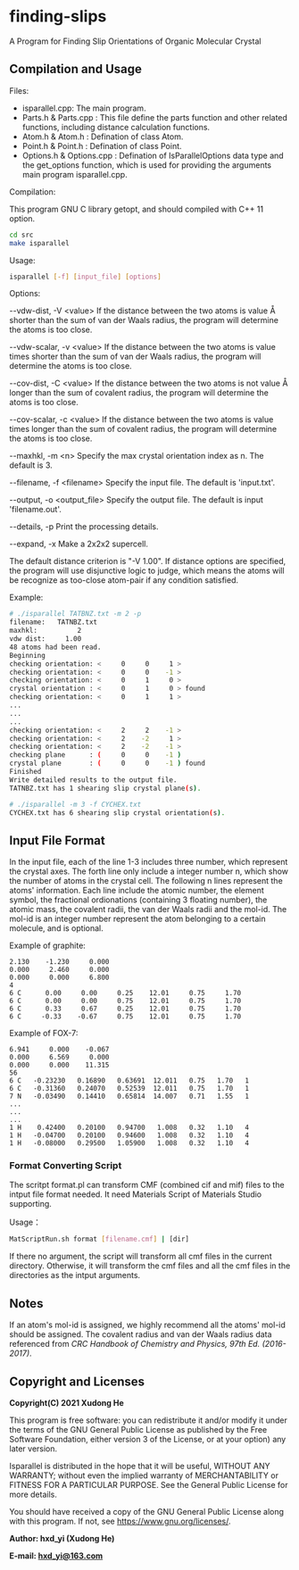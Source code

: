 # finding-slips

A Program for Finding Slip Orientations of Organic Molecular Crystal

## Compilation and Usage

Files:

- isparallel.cpp: The main program.
- Parts.h & Parts.cpp : This file define the parts function and other related functions, including distance calculation functions. 
- Atom.h & Atom.h : Defination of class Atom.
- Point.h & Point.h : Defination of class Point. 
- Options.h & Options.cpp : Defination of IsParallelOptions data type and the get_options function, which is used for providing the arguments main program isparallel.cpp.

Compilation: 

This program GNU C library getopt, and should compiled with C++ 11 option.

``` bash
cd src
make isparallel
```

Usage:
``` bash
isparallel [-f] [input_file] [options]
```

Options:

--vdw-dist, -V &lt;value&gt;
    If the distance between the two atoms is value &#8491; shorter than the sum of van der Waals radius, the program will determine the atoms is too close.

--vdw-scalar, -v &lt;value&gt;
    If the distance between the two atoms is value times shorter than the sum of van der Waals radius, the program will determine the atoms is too close.

--cov-dist, -C &lt;value&gt;
    If the distance between the two atoms is not value &#8491; longer than the sum of covalent radius, the program will determine the atoms is too close.

--cov-scalar, -c &lt;value&gt;
    If the distance between the two atoms is value times longer than the sum of covalent radius, the program will determine the atoms is too close.

--maxhkl, -m &lt;n&gt;
    Specify the max crystal orientation index as n. The default is 3.

--filename, -f &lt;filename&gt;
    Specify the input file. The default is 'input.txt'.

--output, -o &lt;output_file&gt;
    Specify the output file. The default is input 'filename.out'.

--details, -p
    Print the processing details.

--expand, -x
    Make a 2x2x2 supercell.

  The default distance criterion is "-V 1.00". If distance options are specified, the program will use disjunctive logic to judge, which means the atoms will be recognize as too-close atom-pair if any condition satisfied.

Example:
``` bash
# ./isparallel TATBNZ.txt -m 2 -p
filename:   TATNBZ.txt
maxhkl:          2
vdw dist:     1.00
48 atoms had been read.
Beginning
checking orientation: <     0     0     1 >
checking orientation: <     0     0    -1 >
checking orientation: <     0     1     0 >
crystal orientation : <     0     1     0 > found
checking orientation: <     0     1     1 >
...
...
...
checking orientation: <     2     2    -1 >
checking orientation: <     2    -2     1 >
checking orientation: <     2    -2    -1 >
checking plane      : (     0     0    -1 )
crystal plane       : (     0     0    -1 ) found
Finished
Write detailed results to the output file.
TATNBZ.txt has 1 shearing slip crystal plane(s).

# ./isparallel -m 3 -f CYCHEX.txt
CYCHEX.txt has 6 shearing slip crystal orientation(s).
```

## Input File Format

In the input file, each of the line 1-3 includes three number, which represent the crystal axes. The forth line only include a integer number n, which show the number of atoms in the crystal cell. The following n lines represent the atoms' information. Each line include the atomic number, the element symbol, the fractional ordionations (containing 3 floating number), the atomic mass, the covalent radii, the van der Waals radii and the mol-id. The mol-id is an integer number represent the atom belonging to a certain molecule, and is optional.

Example of graphite:
```
2.130    -1.230     0.000
0.000     2.460     0.000
0.000     0.000     6.800
4
6 C      0.00     0.00     0.25    12.01     0.75     1.70
6 C      0.00     0.00     0.75    12.01     0.75     1.70
6 C      0.33     0.67     0.25    12.01     0.75     1.70
6 C     -0.33    -0.67     0.75    12.01     0.75     1.70
```

Example of FOX-7:
```
6.941     0.000    -0.067
0.000     6.569     0.000
0.000     0.000    11.315
56
6 C   -0.23230   0.16890   0.63691  12.011   0.75   1.70   1
6 C   -0.31360   0.24070   0.52539  12.011   0.75   1.70   1
7 N   -0.03490   0.14410   0.65814  14.007   0.71   1.55   1
...
...
...
1 H    0.42400   0.20100   0.94700   1.008   0.32   1.10   4
1 H   -0.04700   0.20100   0.94600   1.008   0.32   1.10   4
1 H   -0.08000   0.29500   1.05900   1.008   0.32   1.10   4
```

### Format Converting Script

The scritpt format.pl can transform CMF (combined cif and mif) files to the intput file format needed. It need Materials Script of Materials Studio supporting.

Usage：
``` bash
MatScriptRun.sh format [filename.cmf] | [dir]
```

If there no argument, the script will transform all cmf files in the current directory. Otherwise, it will transform the cmf files and all the cmf files in the directories as the intput arguments.

## Notes

If an atom's mol-id is assigned, we highly recommend all the atoms' mol-id should be assigned. The covalent radius and van der Waals radius data referenced from *CRC Handbook of Chemistry and Physics, 97th Ed. (2016-2017)*.

## Copyright and Licenses 

**Copyright(C) 2021 Xudong He**

This program is free software: you can redistribute it and/or modify it under the terms of the GNU General Public License as published by the Free Software Foundation, either version 3 of the License, or at your option) any later version.

Isparallel is distributed in the hope that it will be useful, WITHOUT ANY WARRANTY; without even the implied warranty of MERCHANTABILITY or FITNESS FOR A PARTICULAR PURPOSE.  See the General Public License for more details.

You should have received a copy of the GNU General Public License along with this program.  If not, see <https://www.gnu.org/licenses/>.

**Author: hxd_yi (Xudong He)**

**E-mail: hxd_yi@163.com**

